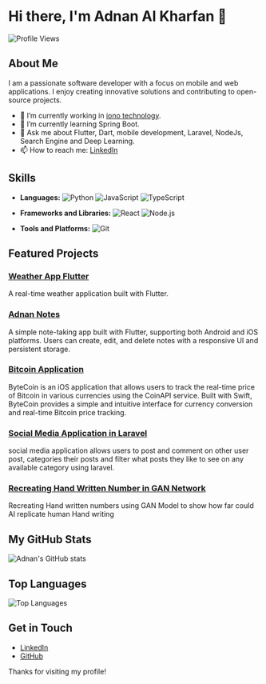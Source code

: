 # Hi there, I'm Adnan Al Kharfan 👋

![Profile Views](https://komarev.com/ghpvc/?username=adnanAlKharfan&color=brightgreen)

## About Me

I am a passionate software developer with a focus on mobile and web applications. I enjoy creating innovative solutions and contributing to open-source projects.

- 🔭 I’m currently working in [iono technology](https://www.iono-tech.com).
- 🌱 I’m currently learning Spring Boot.
- 💬 Ask me about Flutter, Dart, mobile development, Laravel, NodeJs, Search Engine and Deep Learning.
- 📫 How to reach me: [LinkedIn](https://www.linkedin.com/in/mhd-adnan-al-kharfan)

## Skills

- **Languages:** 
  ![Python](https://img.shields.io/badge/-Python-3776AB?style=flat&logo=Python&logoColor=white)
  ![JavaScript](https://img.shields.io/badge/-JavaScript-F7DF1E?style=flat&logo=JavaScript&logoColor=black)
  ![TypeScript](https://img.shields.io/badge/-TypeScript-007ACC?style=flat&logo=TypeScript&logoColor=white)

- **Frameworks and Libraries:** 
  ![React](https://img.shields.io/badge/-React-61DAFB?style=flat&logo=React&logoColor=white)
  ![Node.js](https://img.shields.io/badge/-Node.js-339933?style=flat&logo=Node.js&logoColor=white)

- **Tools and Platforms:** 
  ![Git](https://img.shields.io/badge/-Git-F05032?style=flat&logo=Git&logoColor=white)


## Featured Projects

### [Weather App Flutter](https://github.com/adnanAlKharfan/weather-app-Flutter)
A real-time weather application built with Flutter.

### [Adnan Notes](https://github.com/adnanAlKharfan/adnan-notes)
A simple note-taking app built with Flutter, supporting both Android and iOS platforms. Users can create, edit, and delete notes with a responsive UI and persistent storage.

### [Bitcoin Application](https://github.com/adnanAlKharfan/Bitcoin-Price-Application)
ByteCoin is an iOS application that allows users to track the real-time price of Bitcoin in various currencies using the CoinAPI service. Built with Swift, ByteCoin provides a simple and intuitive interface for currency conversion and real-time Bitcoin price tracking.

### [Social Media Application in Laravel](https://github.com/adnanAlKharfan/socialMedia-laravel-application)
social media application allows users to post and comment on other user post, categories their posts and filter what posts they like to see on any available category using laravel.

### [Recreating Hand Written Number in GAN Network](https://github.com/adnanAlKharfan/recreating-hand-written-number-by-gan)
Recreating Hand written numbers using GAN Model to show how far could AI replicate human Hand writing


## My GitHub Stats

![Adnan's GitHub stats](https://github-readme-stats.vercel.app/api?username=adnanAlKharfan&show_icons=true&theme=radical)


## Top Languages

![Top Languages](https://github-readme-stats.vercel.app/api/top-langs/?username=adnanAlKharfan&layout=compact&theme=radical)



## Get in Touch

- [LinkedIn](https://www.linkedin.com/in/mhd-adnan-al-kharfan)
- [GitHub](https://github.com/adnanAlKharfan)

Thanks for visiting my profile!
